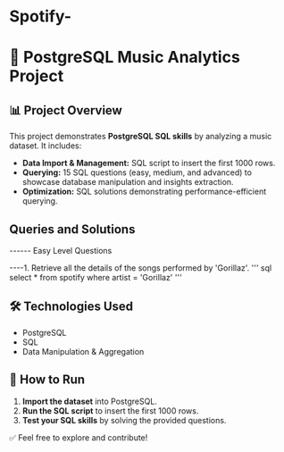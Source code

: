 # Spotify-

# 🎵 PostgreSQL Music Analytics Project

## 📊 Project Overview
This project demonstrates **PostgreSQL SQL skills** by analyzing a music dataset. It includes:
- **Data Import & Management:** SQL script to insert the first 1000 rows.
- **Querying:** 15 SQL questions (easy, medium, and advanced) to showcase database manipulation and insights extraction.
- **Optimization:** SQL solutions demonstrating performance-efficient querying.

##  Queries and Solutions 
------ Easy Level Questions 

----1. Retrieve all the details of the songs performed by 'Gorillaz'.
   ''' sql
 select * from spotify 
where artist = 'Gorillaz'
'''

## 🛠️ Technologies Used
- PostgreSQL
- SQL
- Data Manipulation & Aggregation

## 🚀 How to Run
1. **Import the dataset** into PostgreSQL.
2. **Run the SQL script** to insert the first 1000 rows.
3. **Test your SQL skills** by solving the provided questions.

✅ Feel free to explore and contribute!
